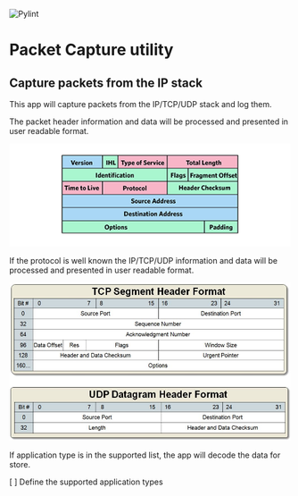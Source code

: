 ![Pylint](https://github.com/cybercritter/packet_capture_utility/actions/workflows/pylint.yml/badge.svg)

# Packet Capture utility
Capture packets from the IP stack
---
This app will capture packets from the IP/TCP/UDP stack and log them.<br>

The packet header information and data will be processed and presented in user readable format.

![IP Header](images/IPv4-header_banner.webp)

If the protocol is well known the IP/TCP/UDP information and data will be processed and presented in user readable format.

![TCP/UDP Headers](images/92926-tcp_udp_headers.jpg)

If application type is in the supported list, the app will decode the data for store.

[ ] Define the supported application types
